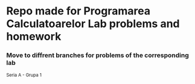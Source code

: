# Repo made for **Programarea Calculatoarelor Lab** problems and homework
### Move to diffrent branches for problems of the corresponding lab
<sub>Seria A - Grupa 1 </sub>
